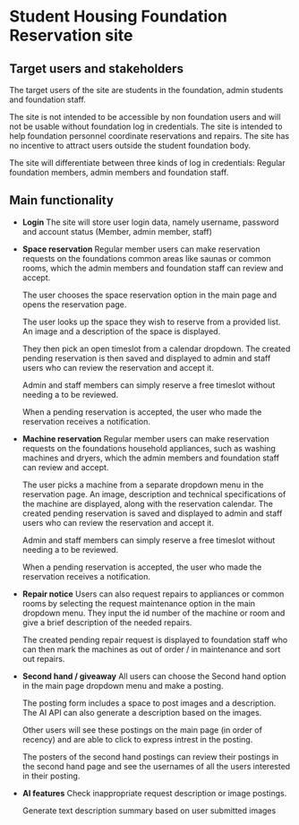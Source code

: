 # Student Housing Foundation Reservation site

## Target users and stakeholders

The target users of the site are students in the foundation, admin students and foundation staff.

The site is not intended to be accessible by non foundation users and will not be usable without foundation log in credentials.
The site is intended to help foundation personnel coordinate reservations and repairs. 
The site has no incentive to attract users outside the student foundation body.

The site will differentiate between three kinds of log in credentials: Regular foundation members, admin members and foundation staff.


## Main functionality

- **Login**
	The site will store user login data, namely username, password and account status (Member, admin member, staff)
	
- **Space reservation**
	Regular member users can make reservation requests on the foundations common areas like saunas or common rooms, which the admin members and
	foundation staff can review and accept.
	
	The user chooses the space reservation option in the main page and opens the reservation page. 
	
	The user looks up the space they wish to reserve from a provided list. 
	An image and a description of the space is displayed.
	
	They then pick an open timeslot from a calendar dropdown.
	The created pending reservation is then saved and displayed to admin and staff users who can review the reservation and accept it.
	
	Admin and staff members can simply reserve a free timeslot without needing a to be reviewed.
	
	When a pending reservation is accepted, the user who made the reservation receives a notification.
	
- **Machine reservation**
	Regular member users can make reservation requests on the foundations household appliances, such as washing machines and dryers, 
	which the admin members and foundation staff can review and accept.
	
	The user picks a machine from a separate dropdown menu in the reservation page.
	An image, description and technical specifications of the machine are displayed, along with the reservation calendar.
	The created pending reservation is saved and displayed to admin and staff users who can review the reservation and accept it.
	
	Admin and staff members can simply reserve a free timeslot without needing a to be reviewed.
	
	When a pending reservation is accepted, the user who made the reservation receives a notification.

- **Repair notice**
	Users can also request repairs to appliances or common rooms by selecting the request maintenance option in the main dropdown menu.
	They input the id number of the machine or room and give a brief description of the needed repairs.
	
	The created pending repair request is displayed to foundation staff who can then mark the machines as out of order / in maintenance and 
	sort out repairs.
	
- **Second hand / giveaway**
	All users can choose the Second hand option in the main page dropdown menu and make a posting.
	
	The posting form includes a space to post images and a description.
	The AI API can also generate a description based on the images.
	
	Other users will see these postings on the main page (in order of recency) and are able to click to express intrest in the posting.
	
	The posters of the second hand postings can review their postings in the second hand page and see the usernames of all the users 
	interested in their posting.
	
	
- **AI features**
	Check inappropriate request description or image postings.
	
	Generate text description summary based on user submitted images 